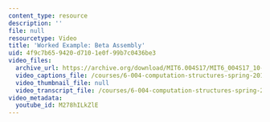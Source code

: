 ```yaml
---
content_type: resource
description: ''
file: null
resourcetype: Video
title: 'Worked Example: Beta Assembly'
uid: 4f9c7b65-9420-d710-1e0f-99b7c0436be3
video_files:
  archive_url: https://archive.org/download/MIT6.004S17/MIT6_004S17_10-02-08-01_300k.mp4
  video_captions_file: /courses/6-004-computation-structures-spring-2017/b2a56c89fc465d3b945d827ee794e027_M278hILkZlE.vtt
  video_thumbnail_file: null
  video_transcript_file: /courses/6-004-computation-structures-spring-2017/381a56848f2c1a2138f52bb4630ca4bc_M278hILkZlE.pdf
video_metadata:
  youtube_id: M278hILkZlE
---
```

